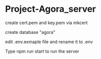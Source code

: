 # Project-Agora_server

create cert.pem and key.pem via mkcert

create database "agora"

edit .env.exmaple file and rename it to .env

Type npm run start to run the server
